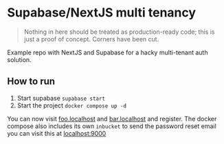 # Supabase/NextJS multi tenancy

> Nothing in here should be treated as production-ready code; this is just a proof of concept. Corners have been cut.

Example repo with NextJS and Supabase for a hacky multi-tenant auth solution.

## How to run

1. Start supabase `supabase start`
2. Start the project `docker compose up -d`

You can now visit [foo.localhost](http://foo.localhost) and [bar.localhost](http://bar.localhost) and register. The docker compose also includes its own `inbucket` to send the password reset email you can visit this at [localhost:9000](http://localhost:9000)
